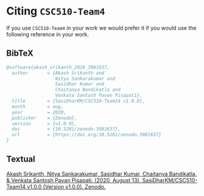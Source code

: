 # Citing `CSC510-Team4`

If you use `CSC510-Team4` in your work we would prefer it if you would use the following reference in your work.

## BibTeX

```bibtex
@software{akash_srikanth_2020_3981637,
  author       = {Akash Srikanth and
                  Nitya Sankarakumar and
                  Sasidhar Kumar and
                  Chaitanya Bandikatla and
                  Venkata Santosh Pavan Pisapati},
  title        = {SasiDharKM/CSC510-Team14 v1.0.0},
  month        = aug,
  year         = 2020,
  publisher    = {Zenodo},
  version      = {v1.0.0},
  doi          = {10.5281/zenodo.3981637},
  url          = {https://doi.org/10.5281/zenodo.3981637}
}
```

## Textual

[Akash Srikanth, Nitya Sankarakumar, Sasidhar Kumar, Chaitanya Bandikatla, & Venkata Santosh Pavan Pisapati. (2020, August 13). SasiDharKM/CSC510-Team14 v1.0.0 (Version v1.0.0). Zenodo.](http://doi.org/10.5281/zenodo.3981637)
